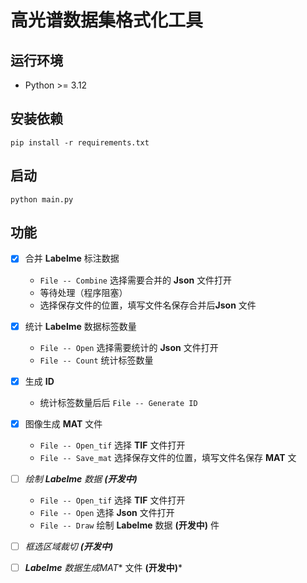 # 高光谱数据集格式化工具

## 运行环境
- Python >= 3.12

## 安装依赖
```
pip install -r requirements.txt
```

## 启动
```
python main.py
```

## 功能
- [x] 合并 **Labelme** 标注数据 
  - ``File -- Combine`` 选择需要合并的 **Json** 文件打开
  - 等待处理（程序阻塞）
  - 选择保存文件的位置，填写文件名保存合并后**Json** 文件
- [x] 统计 **Labelme** 数据标签数量
  - ``File -- Open`` 选择需要统计的 **Json** 文件打开
  - ``File -- Count`` 统计标签数量
- [x] 生成 **ID**
  - 统计标签数量后后 ``File -- Generate ID`` 
- [x] 图像生成 **MAT** 文件
  - ``File -- Open_tif`` 选择 **TIF** 文件打开
  - ``File -- Save_mat`` 选择保存文件的位置，填写文件名保存 **MAT** 文

- [ ] *绘制 **Labelme** 数据 **(开发中)***
  - ``File -- Open_tif`` 选择 **TIF** 文件打开
  - ``File -- Open`` 选择 **Json** 文件打开
  - ``File -- Draw`` 绘制 **Labelme** 数据 **(开发中)**
件
- [ ] *框选区域裁切 **(开发中)***
- [ ] ***Labelme** 数据生成**MAT** 文件 **(开发中)***

